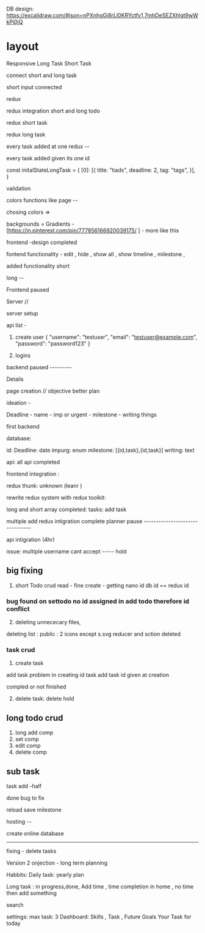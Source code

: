 DB design: https://excalidraw.com/#json=nPXnhgGj8rLl0KRYctfv1,7mhDeSEZXhlgt9wWkPj0jQ

# layout

Responsive
Long Task
Short Task

connect short and long task

short input connected

redux

redux integration short and long todo

redux short task

redux long task

every task added at one redux --

every task added given its one id

const initalStateLongTask =
{
[0]: [{
title: "tiads",
deadline: 2,
tag: "tags",
}],
}

validation

colors functions like page --

chosing colors =>

backgrounds = Gradients - [https://in.pinterest.com/pin/777856166920039175/ ] - more like this

frontend -design completed 

fontend functionality - edit , hide , show all , show timeline , milestone , 


added functionality short

long --  

Frontend paused 

Server // 

server setup 

api list - 

1. create user 
{
  "username": "testuser",
  "email": "testuser@example.com",
  "password": "password123"
}

2. logins  

backend paused ---------

Details 

page creation // 
objective better plan 

ideation  - 

Deadline - 
name - 
imp or urgent - 
milestone - 
writing things 

first backend 

database: 

id: 
Deadline: date
impurg: enum
milestone: [{id,task},{id,task}]
writing: text


api: 
all api completed

frontend integration : 

redux thunk: unknown (leanr )

rewrite redux system with redux toolkit: 

long and short array completed: 
tasks: add task 

multiple add 
redux intigration complete
planner pause --------------------------------
 
api intigration (4hr)

issue: multiple username cant accept  ----- hold


## big fixing 

1. short Todo crud
read - fine
create - getting nano id 
db id == redux id

 ### bug found on settodo no id assigned in add todo therefore id conflict

 2. deleting unnececary files,

 deleting list :
 public : 2 icons except s.svg
 reducer and sction deleted

### task crud
1. create task 

add task problem in creating id task
add task id given at creation 

compled or not  finished

2. delete task:
delete hold

## long todo crud
1. long add comp
2. set comp
3. edit comp
4. delete comp

## sub task
task add -half

done bug to fix 

reload save 
milestone 


hosting -- 

create online database

-------------------------------------------------------------------------------------------------------------
fixing - delete tasks

Version 2
onjection - long term planning 


Habbits: 
Daily task: 
yearly plan

Long task : in progress,done, Add time , time completion in home , no time then add something

search 

settings: 
max task: 3 
Dashboard: Skills , Task , Future Goals
        Your Task for today


